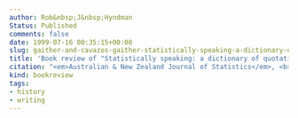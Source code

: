 ```yaml
---
author: Rob&nbsp;J&nbsp;Hyndman
Status: Published
comments: false
date: 1999-07-16 00:35:15+00:00
slug: gaither-and-cavazos-gaither-statistically-speaking-a-dictionary-of-quotations
title: 'Book review of "Statistically speaking: a dictionary of quotations" (Gaither and Cavazos-Gaither, 1996)'
citation: "<em>Australian & New Zealand Journal of Statistics</em>, <b>41</b>(3), 380-382"
kind: bookreview
tags:
- history
- writing
---
```



